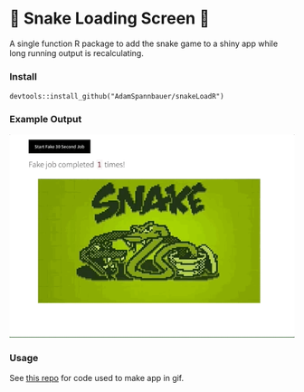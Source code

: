 # 🐍 Snake Loading Screen 🐍

A single function R package to add the snake game to a shiny app while long running output is recalculating.

### Install

    devtools::install_github("AdamSpannbauer/snakeLoadR")

### Example Output

<p align="center">
  <kbd>
    <img src="readme/snake_load.gif">
  </kbd>
</p>

### Usage

See [this repo](https://github.com/AdamSpannbauer/shiny_snake_loader) for code used to make app in gif.


